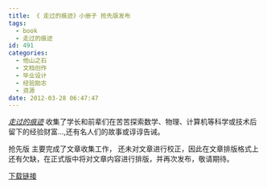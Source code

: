 ```yaml
---
title: 《 走过的痕迹》小册子 抢先版发布
tags:
  - book
  - 走过的痕迹
id: 491
categories:
  - 他山之石
  - 文档创作
  - 毕业设计
  - 经验励志
  - 资源
date: 2012-03-28 06:47:47
---
```


 
_[走过的痕迹](2.sunchunman.sinaapp.com/book/science-experience.pdf)_ 收集了学长和前辈们在苦苦探索数学、物理、计算机等科学或技术后留下的经验财富...,还有名人们的故事或谆谆告诫。

抢先版 主要完成了文章收集工作， 还未对文章进行校正，因此在文章排版格式上还有欠缺，在正式版中将对文章内容进行排版，并再次发布，敬请期待。

[下载链接](http://2.sunchunman.sinaapp.com/book/science-experience.pdf)